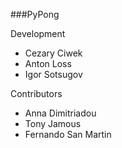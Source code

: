 ###PyPong

Development
- Cezary Ciwek
- Anton Loss
- Igor Sotsugov

Contributors
- Anna Dimitriadou
- Tony Jamous
- Fernando San Martin
